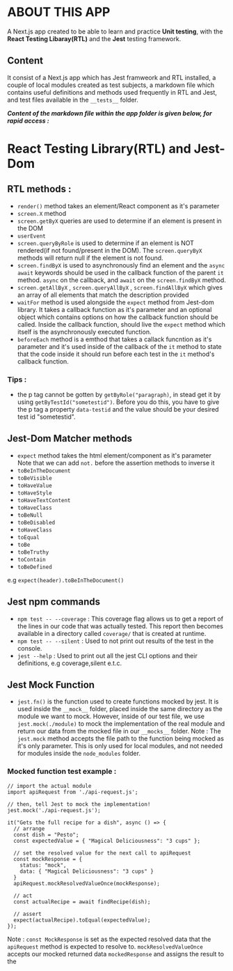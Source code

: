 # ABOUT THIS APP
A Next.js app created to be able to learn and practice **Unit testing**, with the **React Testing Libaray(RTL)** and the **Jest** testing framework.

## Content
It consist of a Next.js app which has Jest framweork and RTL installed, a couple of local modules created as test subjects, a markdown file which contains useful definitions and methods used frequently in RTL and Jest, and test files available in the `__tests__` folder.

***Content of the markdown file within the app folder is given below, for rapid access :*** 
# React Testing Library(RTL) and Jest-Dom

## RTL methods :
- `render()` method takes an element/React component as it's parameter
- `screen.X` method
- `screen.getByX` queries are used to determine if an element is present in the DOM
- `userEvent` 
- `screen.queryByRole` is used to determine if an element is NOT rendered(if not found/present in the DOM). The `screen.queryByX` methods will return null if the element is not found.
- `screen.findByX` is used to asynchronously find an element and the `async await` keywords should be used in the callback function of the parent `it` method.
`async` on the callback, and `await` on the `screen.findByX` method.
- `screen.getAllByX` , `screen.queryAllByX` , `screen.findAllByX` which gives an array of all elements that match the description provided
- `waitFor` method is used alongside the `expect` method from Jest-dom library. It takes a callback function as it's parameter and an optional object which contains options on how the callback function should be called. Inside the callback function, should live the `expect` method which itself is the asynchronously executed function.
- `beforeEach` method is a emthod that takes a callack funcntion as it's parameter and it's used inside of the callback of the `it` method to state that the code inside it should run before each test in the `it` method's callback function.

### Tips :
- the p tag cannot be gotten by `getByRole("paragraph)`, in stead get it by using `getByTestId("sometestid")`. Before you do this, you have to give the p tag a property `data-testid` and the value should be your desired test id "sometestid".

## Jest-Dom Matcher methods
- `expect` method takes the html element/component as it's parameter
Note that we can add `not.` before the assertion methods to inverse it
- `toBeInTheDocument`
- `toBeVisible`
- `toHaveValue`
- `toHaveStyle`
- `toHaveTextContent`
- `toHaveClass`
- `toBeNull`
- `toBeDisabled`
- `toHaveClass`
- `toEqual`
- `toBe`
- `toBeTruthy`
- `toContain`
- `toBeDefined`

e.g `expect(header).toBeInTheDocument()`

## Jest npm commands
- `npm test -- --coverage` : This coverage flag allows us to get a report of the lines in our code that was actually tested. This report then becomes available in a directory called `coverage/` that is created at runtime.
- `npm test -- --silent` : Used to not print out results of the test in the console.
- `jest --help` : Used to print out all the jest CLI options and their definitions, e.g coverage,silent e.t.c.


## Jest Mock Function
- `jest.fn()` is the function used to create functions mocked by jest. It is used inside the `__mock__` folder, placed inside the same directory as the module we want to mock. However, inside of our test file, we use `jest.mock(./module)` to mock the implementation of the real module and return our data from the mocked file in our `__mocks__` folder.
Note : The `jest.mock` method accepts the file path to the function being mocked as it's only parameter. This is only used for local modules, and not needed for modules inside the `node_modules` folder.

### Mocked function test example : 
```
// import the actual module
import apiRequest from './api-request.js';

// then, tell Jest to mock the implementation!
jest.mock('./api-request.js');

it("Gets the full recipe for a dish", async () => {
  // arrange  
  const dish = "Pesto";
  const expectedValue = { "Magical Deliciousness": "3 cups" };

  // set the resolved value for the next call to apiRequest  
  const mockResponse = {
    status: "mock",
    data: { "Magical Deliciousness": "3 cups" }
  }
  apiRequest.mockResolvedValueOnce(mockResponse);

  // act  
  const actualRecipe = await findRecipe(dish);
 
  // assert
  expect(actualRecipe).toEqual(expectedValue);
});
```

Note : `const MockResponse` is set as the expected resolved data that the `apiRequest` method is expected to resolve to.
`mockResolvedValueOnce` accepts our mocked returned data `mockedResponse` and assigns the result to the 

